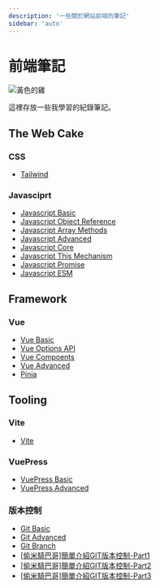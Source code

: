 ```yaml
---
description: '一些關於網站前端的筆記'
sidebar: 'auto'
---
```


# 前端筆記

![黃色的雞](@/assets/images/yellow_chicken.jpeg)

這裡存放一些我學習的紀錄筆記。

## The Web Cake

### CSS

- [Tailwind](css/tailwind.md)

### Javasciprt

- [Javascript Basic](js/js_basic.md)
- [Javascript Object Reference](js/js_obj_ref.md)
- [Javascript Array Methods](js/js_ary_methods.md)
- [Javascript Advanced](js/js_advanced.md)
- [Javascript Core](js/js_core.md)
- [Javascript This Mechanism](js/js_this.md)
- [Javascript Promise](js/js_promise.md)
- [Javascript ESM](js/js_esm.md)

## Framework

### Vue

- [Vue Basic](vue/vuejs_basic.md)
- [Vue Options API](vue/vuejs_options_api.md)
- [Vue Compoents](vue/vuejs_components.md)
- [Vue Advanced](vue/vuejs_advanced.md)
- [Pinia](vue/pinia.md)

## Tooling

### Vite

- [Vite](vite/vite.md)

### VuePress

- [VuePress Basic](vuepress/vuepress_basic.md)
- [VuePress Advanced](vuepress/vuepress_advanced.md)

### 版本控制

- [Git Basic](git/git_basic.md)
- [Git Advanced](git/git_advanced.md)
- [Git Branch](git/git_branch.md)
- [[偷米騎巴哥]簡單介紹GIT版本控制-Part1](https://youtu.be/659kWnMgpoI)
- [[偷米騎巴哥]簡單介紹GIT版本控制-Part2](https://youtu.be/TF6mWcBCf2o)
- [[偷米騎巴哥]簡單介紹GIT版本控制-Part3](https://youtu.be/PjQF6Bs3IHs)
